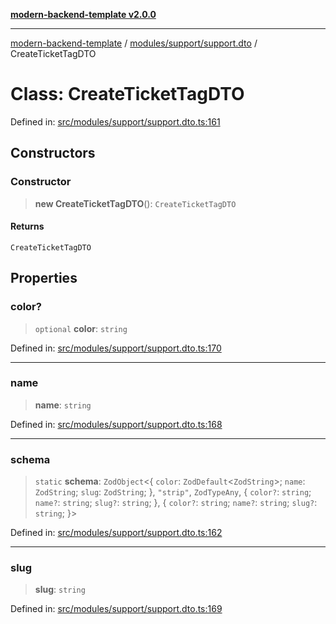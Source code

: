 [**modern-backend-template v2.0.0**](../../../../README.md)

***

[modern-backend-template](../../../../modules.md) / [modules/support/support.dto](../README.md) / CreateTicketTagDTO

# Class: CreateTicketTagDTO

Defined in: [src/modules/support/support.dto.ts:161](https://github.com/maemreyo/saas-4cus-nodejs/blob/2a5b3f3aa11335dfa561e80e1feabb8e6084261e/src/modules/support/support.dto.ts#L161)

## Constructors

### Constructor

> **new CreateTicketTagDTO**(): `CreateTicketTagDTO`

#### Returns

`CreateTicketTagDTO`

## Properties

### color?

> `optional` **color**: `string`

Defined in: [src/modules/support/support.dto.ts:170](https://github.com/maemreyo/saas-4cus-nodejs/blob/2a5b3f3aa11335dfa561e80e1feabb8e6084261e/src/modules/support/support.dto.ts#L170)

***

### name

> **name**: `string`

Defined in: [src/modules/support/support.dto.ts:168](https://github.com/maemreyo/saas-4cus-nodejs/blob/2a5b3f3aa11335dfa561e80e1feabb8e6084261e/src/modules/support/support.dto.ts#L168)

***

### schema

> `static` **schema**: `ZodObject`\<\{ `color`: `ZodDefault`\<`ZodString`\>; `name`: `ZodString`; `slug`: `ZodString`; \}, `"strip"`, `ZodTypeAny`, \{ `color?`: `string`; `name?`: `string`; `slug?`: `string`; \}, \{ `color?`: `string`; `name?`: `string`; `slug?`: `string`; \}\>

Defined in: [src/modules/support/support.dto.ts:162](https://github.com/maemreyo/saas-4cus-nodejs/blob/2a5b3f3aa11335dfa561e80e1feabb8e6084261e/src/modules/support/support.dto.ts#L162)

***

### slug

> **slug**: `string`

Defined in: [src/modules/support/support.dto.ts:169](https://github.com/maemreyo/saas-4cus-nodejs/blob/2a5b3f3aa11335dfa561e80e1feabb8e6084261e/src/modules/support/support.dto.ts#L169)
